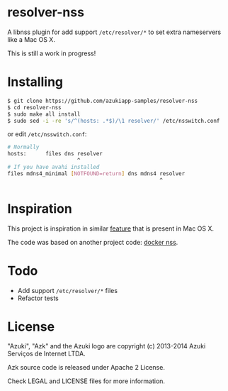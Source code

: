resolver-nss
==========

A libnss plugin for add support `/etc/resolver/*` to set extra nameservers like a Mac OS X.

This is still a work in progress!

Installing
==========

```bash
$ git clone https://github.com/azukiapp-samples/resolver-nss
$ cd resolver-nss
$ sudo make all install
$ sudo sed -i -re 's/^(hosts: .*$)/\1 resolver/' /etc/nsswitch.conf
```

or edit `/etc/nsswitch.conf`:

```bash
# Normally
hosts:      files dns resolver
                      ^
# If you have avahi installed
files mdns4_minimal [NOTFOUND=return] dns mdns4 resolver
                                                ^
```

Inspiration
===========

This project is inspiration in similar [feature][mac_resolver] that is present in Mac OS X.

The code was based on another project code: [docker nss][docker_nss].

Todo
====

  * Add support `/etc/resolver/*` files
  * Refactor tests

License
=======

"Azuki", "Azk" and the Azuki logo are copyright (c) 2013-2014 Azuki Serviços de Internet LTDA.

Azk source code is released under Apache 2 License.

Check LEGAL and LICENSE files for more information.

[mac_resolver]: https://developer.apple.com/library/mac/documentation/Darwin/Reference/ManPages/man5/resolver.5.html
[docker_nss]: https://github.com/danni/docker-nss
